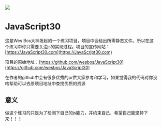 ![](https://javascript30.com/images/JS3-social-share.png)

# JavaScript30

这是Wes Bos大神发起的一个练习项目，项目中会给出所需静态文件。所以在这个练习中你只需要关注js的实现过程。项目的宣传网站： [https://JavaScript30.com](https://JavaScript30.com)

项目的原始地址：[https://github.com/wesbos/JavaScript30](https://github.com/wesbos/JavaScript30)

在作者的github中会有很多优秀的pr供大家参考和学习，如果觉得我的代码对你没啥帮助可以去原项目地址中查找优质的资源

## 意义

做这个练习的只是为了检测下自己的js能力，并约束自己，希望自己能坚持下来！！！
